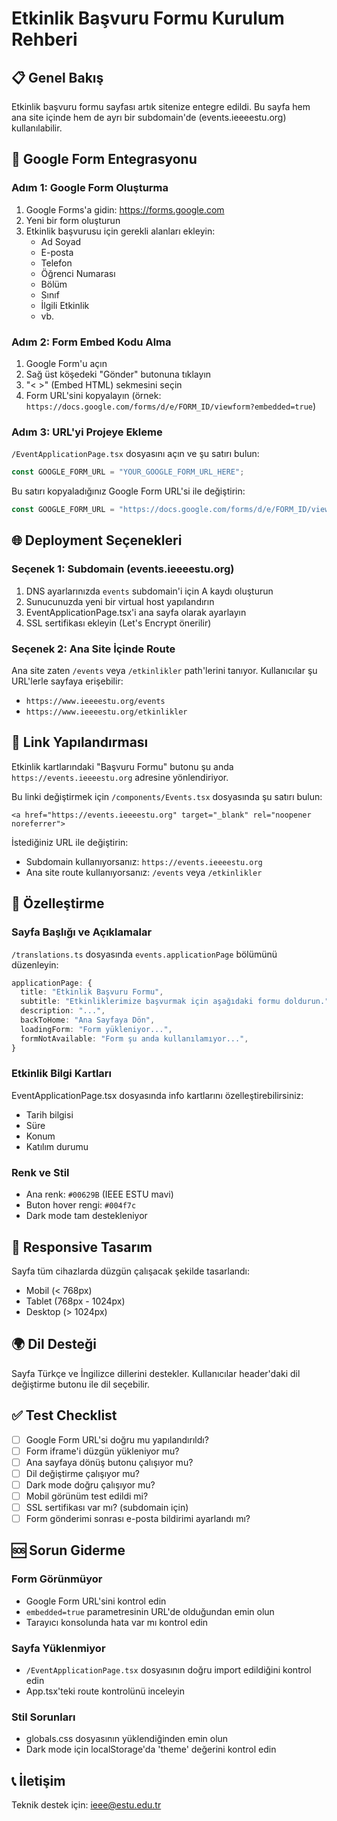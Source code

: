 # Etkinlik Başvuru Formu Kurulum Rehberi

## 📋 Genel Bakış

Etkinlik başvuru formu sayfası artık sitenize entegre edildi. Bu sayfa hem ana site içinde hem de ayrı bir subdomain'de (events.ieeeestu.org) kullanılabilir.

## 🔧 Google Form Entegrasyonu

### Adım 1: Google Form Oluşturma
1. Google Forms'a gidin: https://forms.google.com
2. Yeni bir form oluşturun
3. Etkinlik başvurusu için gerekli alanları ekleyin:
   - Ad Soyad
   - E-posta
   - Telefon
   - Öğrenci Numarası
   - Bölüm
   - Sınıf
   - İlgili Etkinlik
   - vb.

### Adım 2: Form Embed Kodu Alma
1. Google Form'u açın
2. Sağ üst köşedeki "Gönder" butonuna tıklayın
3. "< >" (Embed HTML) sekmesini seçin
4. Form URL'sini kopyalayın (örnek: `https://docs.google.com/forms/d/e/FORM_ID/viewform?embedded=true`)

### Adım 3: URL'yi Projeye Ekleme
`/EventApplicationPage.tsx` dosyasını açın ve şu satırı bulun:

```typescript
const GOOGLE_FORM_URL = "YOUR_GOOGLE_FORM_URL_HERE";
```

Bu satırı kopyaladığınız Google Form URL'si ile değiştirin:

```typescript
const GOOGLE_FORM_URL = "https://docs.google.com/forms/d/e/FORM_ID/viewform?embedded=true";
```

## 🌐 Deployment Seçenekleri

### Seçenek 1: Subdomain (events.ieeeestu.org)
1. DNS ayarlarınızda `events` subdomain'i için A kaydı oluşturun
2. Sunucunuzda yeni bir virtual host yapılandırın
3. EventApplicationPage.tsx'i ana sayfa olarak ayarlayın
4. SSL sertifikası ekleyin (Let's Encrypt önerilir)

### Seçenek 2: Ana Site İçinde Route
Ana site zaten `/events` veya `/etkinlikler` path'lerini tanıyor. Kullanıcılar şu URL'lerle sayfaya erişebilir:
- `https://www.ieeeestu.org/events`
- `https://www.ieeeestu.org/etkinlikler`

## 🔗 Link Yapılandırması

Etkinlik kartlarındaki "Başvuru Formu" butonu şu anda `https://events.ieeeestu.org` adresine yönlendiriyor.

Bu linki değiştirmek için `/components/Events.tsx` dosyasında şu satırı bulun:

```tsx
<a href="https://events.ieeeestu.org" target="_blank" rel="noopener noreferrer">
```

İstediğiniz URL ile değiştirin:
- Subdomain kullanıyorsanız: `https://events.ieeeestu.org`
- Ana site route kullanıyorsanız: `/events` veya `/etkinlikler`

## 🎨 Özelleştirme

### Sayfa Başlığı ve Açıklamalar
`/translations.ts` dosyasında `events.applicationPage` bölümünü düzenleyin:

```typescript
applicationPage: {
  title: "Etkinlik Başvuru Formu",
  subtitle: "Etkinliklerimize başvurmak için aşağıdaki formu doldurun.",
  description: "...",
  backToHome: "Ana Sayfaya Dön",
  loadingForm: "Form yükleniyor...",
  formNotAvailable: "Form şu anda kullanılamıyor...",
}
```

### Etkinlik Bilgi Kartları
EventApplicationPage.tsx dosyasında info kartlarını özelleştirebilirsiniz:
- Tarih bilgisi
- Süre
- Konum
- Katılım durumu

### Renk ve Stil
- Ana renk: `#00629B` (IEEE ESTU mavi)
- Buton hover rengi: `#004f7c`
- Dark mode tam destekleniyor

## 📱 Responsive Tasarım

Sayfa tüm cihazlarda düzgün çalışacak şekilde tasarlandı:
- Mobil (< 768px)
- Tablet (768px - 1024px)
- Desktop (> 1024px)

## 🌍 Dil Desteği

Sayfa Türkçe ve İngilizce dillerini destekler. Kullanıcılar header'daki dil değiştirme butonu ile dil seçebilir.

## ✅ Test Checklist

- [ ] Google Form URL'si doğru mu yapılandırıldı?
- [ ] Form iframe'i düzgün yükleniyor mu?
- [ ] Ana sayfaya dönüş butonu çalışıyor mu?
- [ ] Dil değiştirme çalışıyor mu?
- [ ] Dark mode doğru çalışıyor mu?
- [ ] Mobil görünüm test edildi mi?
- [ ] SSL sertifikası var mı? (subdomain için)
- [ ] Form gönderimi sonrası e-posta bildirimi ayarlandı mı?

## 🆘 Sorun Giderme

### Form Görünmüyor
- Google Form URL'sini kontrol edin
- `embedded=true` parametresinin URL'de olduğundan emin olun
- Tarayıcı konsolunda hata var mı kontrol edin

### Sayfa Yüklenmiyor
- `/EventApplicationPage.tsx` dosyasının doğru import edildiğini kontrol edin
- App.tsx'teki route kontrolünü inceleyin

### Stil Sorunları
- globals.css dosyasının yüklendiğinden emin olun
- Dark mode için localStorage'da 'theme' değerini kontrol edin

## 📞 İletişim

Teknik destek için: ieee@estu.edu.tr
